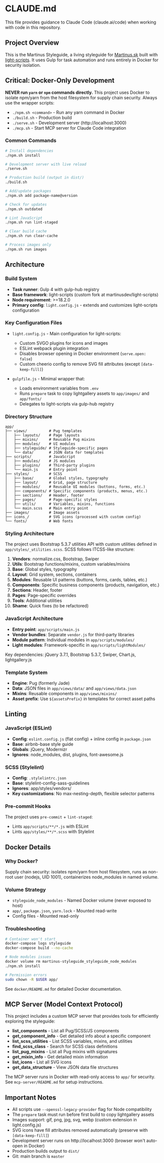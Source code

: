# CLAUDE.md

This file provides guidance to Claude Code (claude.ai/code) when working with code in this repository.

## Project Overview

This is the Martinus Styleguide, a living styleguide for [Martinus.sk](https://www.martinus.sk) built with [light-scripts](https://github.com/lightingbeetle/light-scripts). It uses Gulp for task automation and runs entirely in Docker for security isolation.

## Critical: Docker-Only Development

**NEVER run `yarn` or `npm` commands directly.** This project uses Docker to isolate npm/yarn from the host filesystem for supply chain security. Always use the wrapper scripts:

- `./npm.sh <command>` - Run any yarn command in Docker
- `./build.sh` - Production build
- `./serve.sh` - Development server (http://localhost:3000)
- `./mcp.sh` - Start MCP server for Claude Code integration

### Common Commands

```bash
# Install dependencies
./npm.sh install

# Development server with live reload
./serve.sh

# Production build (output in dist/)
./build.sh

# Add/update packages
./npm.sh add package-name@version

# Check for updates
./npm.sh outdated

# Lint JavaScript
./npm.sh run lint-staged

# Clear build cache
./npm.sh run clear-cache

# Process images only
./npm.sh run images
```

## Architecture

### Build System

- **Task runner**: Gulp 4 with gulp-hub registry
- **Base framework**: light-scripts (custom fork at martinusdev/light-scripts)
- **Node requirement**: >=18.2.0
- **Primary config**: `light.config.js` - extends and customizes light-scripts configuration

### Key Configuration Files

- `light.config.js` - Main configuration for light-scripts:
  - Custom SVGO plugins for icons and images
  - ESLint webpack plugin integration
  - Disables browser opening in Docker environment (`serve.open: false`)
  - Custom cheerio config to remove SVG fill attributes (except `[data-keep-fill]`)

- `gulpfile.js` - Minimal wrapper that:
  - Loads environment variables from `.env`
  - Runs `prepare` task to copy lightgallery assets to `app/images/` and `app/fonts/`
  - Delegates to light-scripts via gulp-hub registry

### Directory Structure

```
app/
├── views/          # Pug templates
│   ├── layouts/    # Page layouts
│   ├── mixins/     # Reusable Pug mixins
│   ├── modules/    # UI modules
│   ├── styleguide/ # Styleguide-specific pages
│   └── data/       # JSON data for templates
├── scripts/        # JavaScript
│   ├── modules/    # JS modules
│   ├── plugins/    # Third-party plugins
│   └── main.js     # Entry point
├── styles/         # SCSS
│   ├── base/       # Global styles, typography
│   ├── layout/     # Grid, page structure
│   ├── modules/    # Reusable UI modules (buttons, forms, etc.)
│   ├── components/ # Specific components (products, menus, etc.)
│   ├── sections/   # Header, footer
│   ├── pages/      # Page-specific styles
│   ├── utils/      # Variables, mixins, functions
│   └── main.scss   # Main entry point
├── images/         # Image assets
├── icons_/         # SVG icons (processed with custom config)
└── fonts/          # Web fonts
```

### Styling Architecture

The project uses Bootstrap 5.3.7 utilities API with custom utilities defined in `app/styles/_utilities.scss`. SCSS follows ITCSS-like structure:

1. **Vendors**: normalize.css, Bootstrap, Swiper
2. **Utils**: Bootstrap functions/mixins, custom variables/mixins
3. **Base**: Global styles, typography
4. **Layout**: Grid system, sections, containers
5. **Modules**: Reusable UI patterns (buttons, forms, cards, tables, etc.)
6. **Components**: Specific business components (products, navigation, etc.)
7. **Sections**: Header, footer
8. **Pages**: Page-specific overrides
9. **Tools**: Additional utilities
10. **Shame**: Quick fixes (to be refactored)

### JavaScript Architecture

- **Entry point**: `app/scripts/main.js`
- **Vendor bundles**: Separate `vendor.js` for third-party libraries
- **Module pattern**: Individual modules in `app/scripts/modules/`
- **Light modules**: Framework-specific in `app/scripts/lightModules/`

Key dependencies: jQuery 3.7.1, Bootstrap 5.3.7, Swiper, Chart.js, lightgallery.js

### Template System

- **Engine**: Pug (formerly Jade)
- **Data**: JSON files in `app/views/data/` and `app/views/data.json`
- **Mixins**: Reusable components in `app/views/mixins/`
- **Asset prefix**: Use `${assetsPrefix}` in templates for correct asset paths

## Linting

### JavaScript (ESLint)

- **Config**: `eslint.config.js` (flat config) + inline config in `package.json`
- **Base**: airbnb-base style guide
- **Globals**: jQuery, Modernizr
- **Ignores**: node_modules, dist, plugins, font-awesome.js

### SCSS (Stylelint)

- **Config**: `.stylelintrc.json`
- **Base**: stylelint-config-sass-guidelines
- **Ignores**: app/styles/vendors/
- **Key customizations**: No max-nesting-depth, flexible selector patterns

### Pre-commit Hooks

The project uses `pre-commit` + `lint-staged`:
- Lints `app/scripts/**/*.js` with ESLint
- Lints `app/styles/**/*.scss` with Stylelint

## Docker Details

### Why Docker?

Supply chain security: isolates npm/yarn from host filesystem, runs as non-root user (nodejs, UID 1001), containerizes node_modules in named volume.

### Volume Strategy

- `styleguide_node_modules` - Named Docker volume (never exposed to host)
- `app/`, `package.json`, `yarn.lock` - Mounted read-write
- Config files - Mounted read-only

### Troubleshooting

```bash
# Container won't start
docker-compose logs styleguide
docker-compose build --no-cache

# Node modules issues
docker volume rm martinus-styleguide_styleguide_node_modules
./npm.sh install

# Permission errors
sudo chown -R $USER app/
```

See `docker/README.md` for detailed Docker documentation.

## MCP Server (Model Context Protocol)

This project includes a custom MCP server that provides tools for efficiently exploring the styleguide:

- **list_components** - List all Pug/SCSS/JS components
- **get_component_info** - Get detailed info about a specific component
- **list_scss_utilities** - List SCSS variables, mixins, and utilities
- **find_scss_class** - Search for SCSS class definitions
- **list_pug_mixins** - List all Pug mixins with signatures
- **get_mixin_info** - Get detailed mixin information
- **list_icons** - List all SVG icons
- **get_data_structure** - View JSON data file structures

The MCP server runs in Docker with read-only access to `app/` for security. See `mcp-server/README.md` for setup instructions.

## Important Notes

- All scripts use `--openssl-legacy-provider` flag for Node compatibility
- The `prepare` task must run before first build to copy lightgallery assets
- Images support: gif, png, jpg, svg, webp (custom extension in light.config.js)
- SVG icons have fill attributes removed automatically (preserve with `[data-keep-fill]`)
- Development server runs on http://localhost:3000 (browser won't auto-open in Docker)
- Production builds output to `dist/`
- Git: main branch is `master`

